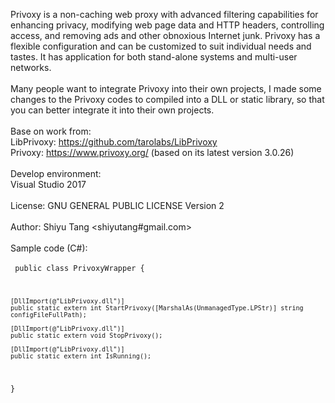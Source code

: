 Privoxy is a non-caching web proxy with advanced filtering capabilities for enhancing privacy, modifying web page data and HTTP headers, controlling access, and removing ads and other obnoxious Internet junk. Privoxy has a flexible configuration and can be customized to suit individual needs and tastes. It has application for both stand-alone systems and multi-user networks.<br/>
<br/>
Many people want to integrate Privoxy into their own projects, I made some changes to the Privoxy codes to compiled into a DLL or static library, so that you can better integrate it into their own projects.<br/>
<br/>
Base on work from:
<br/>
LibPrivoxy: https://github.com/tarolabs/LibPrivoxy
<br/>
Privoxy: https://www.privoxy.org/ (based on its latest version 3.0.26)
<br/>
<br/>
Develop environment:<br/>
Visual Studio 2017<br/>
<br/>
License: GNU GENERAL PUBLIC LICENSE Version 2
<br/>
<br/>
Author: Shiyu Tang <shiyutang#gmail.com>
<br/>
<br/>
Sample code (C#):
<br/>
<br/>
<code>
public class PrivoxyWrapper
{

    [DllImport(@"LibPrivoxy.dll")]
    public static extern int StartPrivoxy([MarshalAs(UnmanagedType.LPStr)] string configFileFullPath);

    [DllImport(@"LibPrivoxy.dll")]
    public static extern void StopPrivoxy();

	[DllImport(@"LibPrivoxy.dll")]
    public static extern int IsRunning();
}
</code>